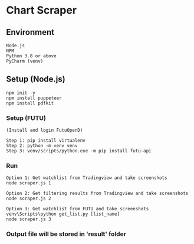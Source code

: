 # Chart Scraper

## Environment
```
Node.js
NPM
Python 3.8 or above
PyCharm (venv)
```

## Setup (Node.js)
```
npm init -y
npm install puppeteer
npm install pdfkit
```

### Setup (FUTU)
```
(Install and login FutuOpenD)

Step 1: pip install virtualenv
Step 2: python -m venv venv
Step 3: venv/scripts/python.exe -m pip install futu-api
```

### Run
```
Option 1: Get watchlist from Tradingview and take screenshots
node scraper.js 1

Option 2: Get filtering results from Tradingview and take screenshots
node scraper.js 2

Option 3: Get watchlist from FUTU and take screenshots
venv\Scripts\python get_list.py [list_name]
node scraper.js 3
```

### Output file will be stored in 'result' folder

